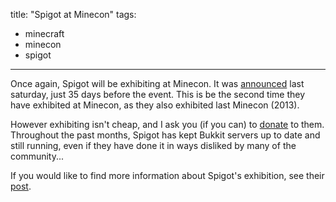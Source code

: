 title: "Spigot at Minecon"
tags:
  - minecraft
  - minecon
  - spigot
---
Once again, Spigot will be exhibiting at Minecon. It was [announced](http://www.spigotmc.org/threads/spigotmc-is-exhibiting-at-minecon-2015.68872/) last saturday, just 35 days before the event.
This is be the second time they have exhibited at Minecon, as they also exhibited last Minecon (2013).

However exhibiting isn't cheap, and I ask you (if you can) to [donate](http://www.spigotmc.org/#donate) to them.
Throughout the past months, Spigot has kept Bukkit servers up to date and still running, even if they have done it in ways disliked by many of the community...

If you would like to find more information about Spigot's exhibition, see their [post](http://www.spigotmc.org/threads/minecon-2015-exhibition-info.69644/).
